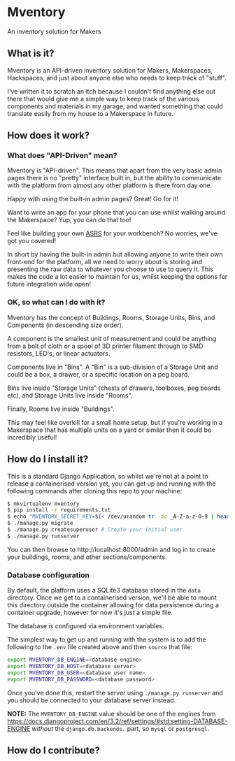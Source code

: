 # Mventory

An inventory solution for Makers

## What is it?

Mventory is an API-driven inventory solution for Makers, Makerspaces, Hackspaces, and just about anyone else who needs to keep track of "stuff".

I've written it to scratch an itch because I couldn't find anything else out there that would give me a simple way to keep track of the various components and materials in my garage, and wanted something that could translate easily from my house to a Makerspace in future.

## How does it work?

### What does "API-Driven" mean?

Mventory is "API-driven".  This means that apart from the very basic admin pages there is no "pretty" interface built in, but the ability to communicate with the platform from almost any other platform is there from day one.

Happy with using the built-in admin pages? Great! Go for it!

Want to write an app for your phone that you can use whilst walking around the Makerspace? Yup, you can do that too!

Feel like building your own [ASRS](https://en.wikipedia.org/wiki/Automated_storage_and_retrieval_system) for your workbench? No worries, we've got you covered!

In short by having the built-in admin but allowing anyone to write their own front-end for the platform, all we need to worry about is storing and presenting the raw data to whatever you choose to use to query it.  This makes the code a lot easier to maintain for us, whilst keeping the options for future integration wide open!

### OK, so what can I do with it?

Mventory has the concept of Buildings, Rooms, Storage Units, Bins, and Components (in descending size order).

A component is the smallest unit of measurement and could be anything from a bolt of cloth or a spool of 3D printer filament through to SMD resistors, LED's, or linear actuators.

Components live in "Bins".  A "Bin" is a sub-division of a Storage Unit and could be a box, a drawer, or a specific location on a peg board.

Bins live inside "Storage Units" (chests of drawers, toolboxes, peg boards etc), and Storage Units live inside "Rooms".

Finally, Rooms live inside "Buildings".

This may feel like overkill for a small home setup, but if you're working in a Makerspace that has multiple units on a yard or similar then it could be incredibly useful!

## How do I install it?

This is a standard Django Application, so whilst we're not at a point to release a containerised version yet, you can get up and running with the following commands after cloning this repo to your machine:

```bash
$ mkvirtualenv mventory
$ pip install -r requirements.txt
$ echo "MVENTORY_SECRET_KEY=$(< /dev/urandom tr -dc _A-Z-a-z-0-9 | head -c${1:-32};echo;)" >> .env
$ ./manage.py migrate
$ ./manage.py createsuperuser # Create your initial user
$ ./manage.py runserver
```

You can then browse to http://localhost:8000/admin and log in to create your buildings, rooms, and other sections/components.

### Database configuration

By default, the platform uses a SQLite3 database stored in the `data` directory.  Once we get to a containerised version, we'll be able to mount this directory outside the container allowing for data persistence during a container upgrade, however for now it's just a simple file.

The database is configured via environment variables.

The simplest way to get up and running with the system is to add the following to the `.env` file created above and then `source` that file:

```bash
export MVENTORY_DB_ENGINE=<database engine>
export MVENTORY_DB_HOST=<database server>
export MVENTORY_DB_USER=<database user name>
export MVENTORY_DB_PASSWORD=<database password>
```
Once you've done this, restart the server using `./manage.py runserver` and you should be connected to your database server instead.

**NOTE:** The `MVENTORY_DB_ENGINE` value should be one of the engines from https://docs.djangoproject.com/en/3.2/ref/settings/#std:setting-DATABASE-ENGINE *without* the `django.db.backends.` part, so `mysql` or `postgresql`.


## How do I contribute?
